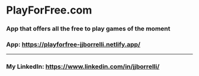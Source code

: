 # PlayForFree.com

### App that offers all the free to play games of the moment

### App: https://playforfree-jjborrelli.netlify.app/

---

### My LinkedIn: https://www.linkedin.com/in/jjborrelli/
